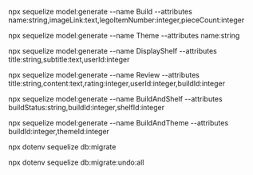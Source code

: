 npx sequelize model:generate --name Build --attributes name:string,imageLink:text,legoItemNumber:integer,pieceCount:integer

npx sequelize model:generate --name Theme --attributes name:string

npx sequelize model:generate --name DisplayShelf --attributes title:string,subtitle:text,userId:integer

npx sequelize model:generate --name Review --attributes title:string,content:text,rating:integer,userId:integer,buildId:integer

npx sequelize model:generate --name BuildAndShelf --attributes buildStatus:string,buildId:integer,shelfId:integer

npx sequelize model:generate --name BuildAndTheme --attributes buildId:integer,themeId:integer

npx dotenv sequelize db:migrate

npx dotenv sequelize db:migrate:undo:all